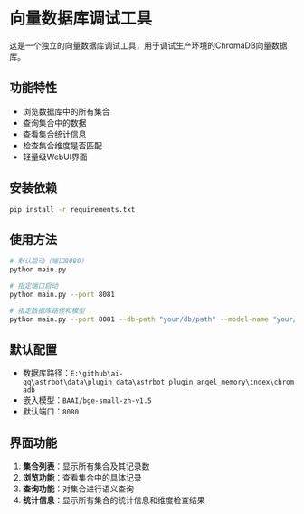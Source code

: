 # 向量数据库调试工具

这是一个独立的向量数据库调试工具，用于调试生产环境的ChromaDB向量数据库。

## 功能特性

- 浏览数据库中的所有集合
- 查询集合中的数据
- 查看集合统计信息
- 检查集合维度是否匹配
- 轻量级WebUI界面

## 安装依赖

```bash
pip install -r requirements.txt
```

## 使用方法

```bash
# 默认启动（端口8080）
python main.py

# 指定端口启动
python main.py --port 8081

# 指定数据库路径和模型
python main.py --port 8081 --db-path "your/db/path" --model-name "your/model/name"
```

## 默认配置

- 数据库路径：`E:\github\ai-qq\astrbot\data\plugin_data\astrbot_plugin_angel_memory\index\chromadb`
- 嵌入模型：`BAAI/bge-small-zh-v1.5`
- 默认端口：`8080`

## 界面功能

1. **集合列表**：显示所有集合及其记录数
2. **浏览功能**：查看集合中的具体记录
3. **查询功能**：对集合进行语义查询
4. **统计信息**：显示所有集合的统计信息和维度检查结果